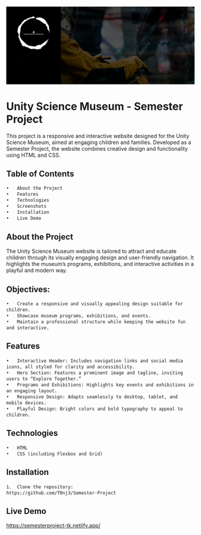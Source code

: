 ![Project Image](/Images/Head.png)

# Unity Science Museum - Semester Project

This project is a responsive and interactive website designed for the Unity Science Museum, aimed at engaging children and families. Developed as a Semester Project, the website combines creative design and functionality using HTML and CSS.

## Table of Contents

	•	About the Project
	•	Features
	•	Technologies
	•	Screenshots
	•	Installation
	•	Live Demo

## About the Project

The Unity Science Museum website is tailored to attract and educate children through its visually engaging design and user-friendly navigation. It highlights the museum’s programs, exhibitions, and interactive activities in a playful and modern way.

## Objectives:

	•	Create a responsive and visually appealing design suitable for children.
	•	Showcase museum programs, exhibitions, and events.
	•	Maintain a professional structure while keeping the website fun and interactive.


## Features

	•	Interactive Header: Includes navigation links and social media icons, all styled for clarity and accessibility.
	•	Hero Section: Features a prominent image and tagline, inviting users to “Explore Together.”
	•	Programs and Exhibitions: Highlights key events and exhibitions in an engaging layout.
	•	Responsive Design: Adapts seamlessly to desktop, tablet, and mobile devices.
	•	Playful Design: Bright colors and bold typography to appeal to children.

## Technologies

	•	HTML
	•	CSS (including Flexbox and Grid)


## Installation

	1.	Clone the repository:
    https://github.com/T0nj3/Semester-Project


## Live Demo
https://semesterproject-tk.netlify.app/